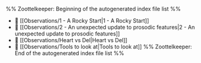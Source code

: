 %% Zoottelkeeper: Beginning of the autogenerated index file list  %%
- 📄 [[Observations/1 - A Rocky Start|1 - A Rocky Start]]
- 📄 [[Observations/2 - An unexpected update to prosodic features|2 - An unexpected update to prosodic features]]
- 📄 [[Observations/Heart vs Del|Heart vs Del]]
- 📄 [[Observations/Tools to look at|Tools to look at]]
%% Zoottelkeeper: End of the autogenerated index file list  %%

